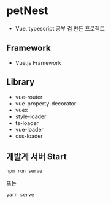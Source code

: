 # petNest
* Vue, typescript 공부 겸 만든 프로젝트

## Framework
* Vue.js Framework

## Library
* vue-router
* vue-property-decorator
* vuex
* style-loader
* ts-loader
* vue-loader
* css-loader

## 개발계 서버 Start
```
npm run serve
```

또는

```
yarn serve
```

